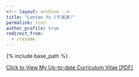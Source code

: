 ```yaml
---
<!-- layout: archive -->
title: "Lantao Yu (于澜涛)"
permalink: /cv/
author_profile: true
redirect_from:
  - /resume
---
```


{% include base_path %}

[Click to View My Up-to-date Curriculum Vitae [PDF]](https://github.com/sejoonoh/sejoonoh.github.io/blob/master/files/CV_Sejoon_Oh_2019.pdf)

<!-- <embed src="http://lantaoyu.com/files/lantaoyu_cv.pdf" width="650" height="1800" type='application/pdf'> -->
